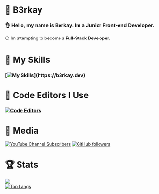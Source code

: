 # 🔰 B3rkay
### 👌 Hello, my name is **Berkay.** Im a **Junior Front-end Developer.**
⚪ Im attempting to become a **Full-Stack Developer.**
# 🔧 My Skills
### [![My Skills](https://skillicons.dev/icons?i=html,css,scss,tailwind,js,jquery,svelte,php,python,linux,)](https://b3rkay.dev)
# 🧰 Code Editors I Use
### [![Code Editors](https://skillicons.dev/icons?i=vscode,atom,vim)](https://b3rkay.dev)
# 🍟 Media
 [![YouTube Channel Subscribers](https://img.shields.io/youtube/channel/subscribers/UCWSKOL03bopsyfS1fH99gcA?style=social)](https://www.youtube.com/channel/UCWSKOL03bopsyfS1fH99gcA) [![GitHub followers](https://img.shields.io/github/followers/realberkay?style=social)](https://github.com/realberkay/)
 # 🏆 Stats
![](https://komarev.com/ghpvc/?username=realberkay&style=flat-square)<br>
 [![Top Langs](https://github-readme-stats.vercel.app/api/top-langs/?username=realb3rkay&layout=compact&theme=dark)](https://github.com/anuraghazra/github-readme-stats)
